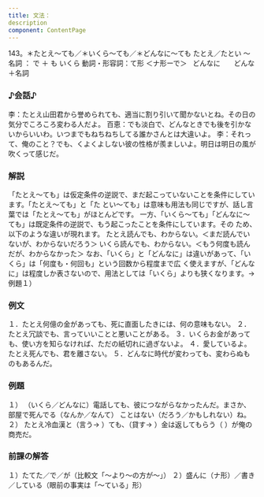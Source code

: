 ```yaml
---
title: 文法：
description
component: ContentPage
---
```



143。＊たとえ～ても／＊いくら～ても／＊どんなに～ても
たとえ／たとい ～ 名詞 ： で ＋ も
いくら 動詞・形容詞：て形 ＜ナ形ーで＞  
どんなに      
どんな＋名詞      
### ♪会話♪
李：たとえ山田君から誉められても、適当に割り引いて聞かないとね。その日の気分でころころ変わる人だよ。 百恵：でも淡白で、どんなときでも後を引かないからいいわ。いつまでもねちねちしてる誰かさんとは大違いよ。
李：それって、俺のこと？でも、くよくよしない彼の性格が羨ましいよ。明日は明日の風が吹くって感じだ。
### 解説
「たとえ～ても」は仮定条件の逆説で、まだ起こっていないことを条件にしています。「たとえ～ても」と「た とい～ても」は意味も用法も同じですが、話し言葉では「たとえ～ても」がほとんどです。
一方、「いくら～ても」「どんなに～ても」は既定条件の逆説で、もう起こったことを条件にしています。その ため、以下のような違いが現れます。
たとえ読んでも、わからない。＜まだ読んでいないが、わからないだろう＞ いくら読んでも、わからない。＜もう何度も読んだが、わからなかった＞ なお、「いくら」と「どんなに」は違いがあって、「いくら」は「何度も・何回も」という回数から程度まで広
く使えますが、「どんなに」は程度しか表さないので、用法としては「いくら」よりも狭くなります。→例題１）
### 例文
１．たとえ何億の金があっても、死に直面したきには、何の意味もない。
２．たとえ冗談でも、言っていいことと悪いことがある。
３．いくらお金があっても、使い方を知らなければ、ただの紙切れに過ぎないよ。
４．愛しているよ。たとえ死んでも、君を離さない。
５．どんなに時代が変わっても、変わらぬものもあるんだ。
### 例題
１） （いくら／どんなに）電話しても、彼につながらなかったんだ。まさか、部屋で死んでる（なんか／なんて）
ことはない（だろう／かもしれない）ね。  
２） たとえ冷血漢と（言う→ ）ても、（貸す→ ）金は返してもらう（ ）が俺の商売だ。
### 前課の解答
１）たてた／で／が（比較文「～より～の方が～」）
２）盛んに（ナ形）／書き／している（眼前の事実は「～ている」形）
